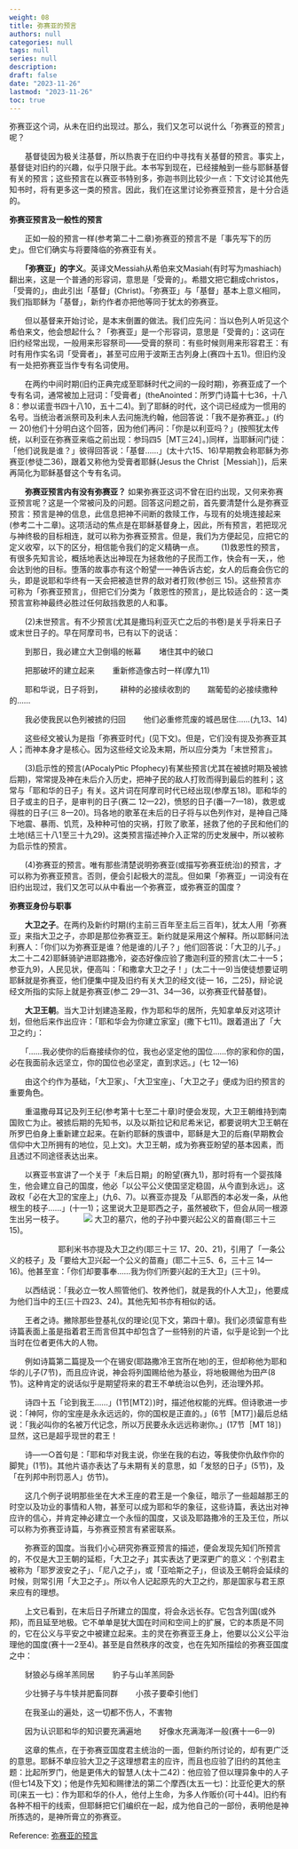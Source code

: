 ```yaml
---
weight: 08
title: 弥赛亚的预言
authors: null
categories: null
tags: null
series: null
description: 
draft: false
date: "2023-11-26"
lastmod: "2023-11-26"
toc: true
---
```


<!--more-->

弥赛亚这个词，从未在旧约出现过。那么，我们又怎可以说什么「弥赛亚的预言」呢？

　　基督徒因为极关注基督，所以热衷于在旧约中寻找有关基督的预言。事实上，基督徒对旧约的兴趣，似乎只限于此。本书写到现在，已经接触到一些与耶稣基督有关的预言；这些预言在以赛亚书特别多，弥迦书则比较少一点：下文讨论其他先知书时，将有更多这一类的预言。因此，我们在这里讨论弥赛亚预言，是十分合适的。

<b>弥赛亚预言及一般性的预言</b>  

　　正如一般的预言一样(参考第二十二章)弥赛亚的预言不是「事先写下的历史」。但它们确实与将要降临的弥赛亚有关。

　　<b>「弥赛亚」的字义</b>。英译文Messiah从希伯来文Masiah(有时写为mashiach)翻出来，这是一个普通的形容词，意思是「受膏的」。希腊文把它翻成christos，「受膏的」，由此引出「基督」(Christ)。「弥赛亚」与「基督」基本上意义相同，我们指耶稣为「基督」，新约作者亦把他等同于犹太的弥赛亚。

　　但以基督来开始讨论，是本末倒置的做法。我们应先问：当以色列人听见这个希伯来文，他会想起什么？「弥赛亚」是一个形容词，意思是「受膏的」：这词在旧约经常出现，一般用来形容祭司——受膏的祭司：有些时候则用来形容君王：有时有用作实名词「受膏者」，甚至可应用于波斯王古列身上(赛四十五1)。但旧约没有一处把弥赛亚当作专有名词使用。

　　在两约中间时期(旧约正典完成至耶稣时代之间的一段时期)，弥赛亚成了一个专有名词，通常被加上冠词：「受膏者」(theAnointed：所罗门诗篇十七36，十八8：参以诺壹书四十八10，五十二4)。到了耶稣的时代，这个词已经成为一惯用的名号。当统治者派祭司及利未人去问施洗约翰，他回答说：「我不是弥赛亚。」(约一
20)他们十分明白这个回答，因为他们再问：「你是以利亚吗？」(按照犹太传统，以利亚在弥赛亚来临之前出现：参玛四5［MT三24］。)同样，当耶稣问门徒：「他们说我是谁？」彼得回答说：「基督……」(太十六15、16)早期教会称耶稣为弥赛亚(参徒二36)，跟着又称他为受膏者耶稣(Jesus the Christ［Messiah］)，后来再简化为耶稣基督这个专有名词。

　　<b>弥赛亚预言内有没有弥赛亚？</b> 如果弥赛亚这词不曾在旧约出现，又何来弥赛亚预言呢？这是一个常被问及的问题。回答这问题之前，首先要清楚什么是弥赛亚预言：预言是神的信息，此信息把神不间断的救赎工作，与现有的处境连接起来(参考二十二章)。这项活动的焦点是在耶稣基督身上，因此，所有预言，若把现况与神终极的目标相连，就可以称为弥赛亚预言。但是，我们为方便起见，应把它的定义收窄，以下的区分，相信能令我们的定义精确一点。
　　(1)救恩性的预言，有很多先知言论，概括地表达出神现在为拯救他的子民而工作，快会有一天，，他会达到他的目标。堕落的故事亦有这个盼望一一神告诉古蛇，女人的后裔会伤它的头，即是说耶和华终有一天会把被造世界的敌对者打败(参创三
15)。这些预言亦可称为「弥赛亚预言」，但把它们分类为「救恩性的预言」，是比较适合的：这一类预言宣称神最终必胜过任何敌挡救恩的人和事。

　　(2)未世预言。有不少预言(尤其是撒玛利亚灭亡之后的书卷)是关乎将来日子或末世日子的。早在阿摩司书，已有以下的说话：

　　到那日，我必建立大卫倒塌的帐幕
　　堵住其中的破口

　　把那破坏的建立起来
　　重新修造像古时一样(摩九11)

　　耶和华说，日子将到，
　　耕种的必接续收割的
　　踹葡萄的必接续撒种的……

　　我必使我民以色列被掳的归回
　　他们必重修荒废的城邑居住……(九13、14)

　　这些经文被认为是指「弥赛亚时代」(见下文)。但是，它们没有提及弥赛亚其人；而神本身才是核心。因为这些经文论及末期，所以应分类为「末世预言」。

　　(3)启示性的预言(APocalyPtic Pfophecy)有某些预言(尤其在被掳时期及被掳后期)，常常提及神在未后介入历史，把神子民的敌人打败而得到最后的胜利；这常与「耶和华的日子」有关。这片词在阿摩司时代已经出现(参摩五18)。耶和华的日子或主的日子，是审判的日子(赛二
12—22)，愤怒的日子(番一7—18)，救恩或得胜的日子(三 8—20)。玛各地的歌革在未后的日子将与以色列作对，是神自己降下地震、暴雨、饥荒，及种种可怕的灾祸，打败了歌革，拯救了他的子民和他们的土地(结三十八1至三十九29)。这类预言描述神介入正常的历史发展中，所以被称为启示性的预言。

　　(4)弥赛亚的预言。唯有那些清楚说明弥赛亚(或描写弥赛亚统治)的预言，才可以称为弥赛亚预言。否则，便会引起极大的混乱。但如果「弥赛亚」一词没有在旧约出现过，我们又怎可以从中看出一个弥赛亚，或弥赛亚的国度？


<b>弥赛亚身份与职事</b>

　　<b>大卫之子</b>。在两约及新约时期(约主前三百年至主后三百年)，犹太人用「弥赛亚」来指大卫之子，亦即是那位弥赛亚王。新约就是采用这个解释。所以耶稣问法利赛人：「你们以为弥赛亚是谁？他是谁的儿子？」他们回答说：「大卫的儿子。」太二十二42)耶稣骑驴进耶路撒冷，姿态好像应验了撒迦利亚的预言(太二十一5；参亚九9)，人民见状，便高叫：「和撒拿大卫之子！」(太二十一9)当使徒想要证明耶稣就是弥赛亚，他们便集中提及旧约有关大卫的经文(徒一
16，二25)，辩论说经文所指的实际上就是弥赛亚(参二 29一31、34—36，以弥赛亚代替基督)。

　　<b>大卫王朝</b>。当大卫计划建造圣殿，作为耶和华的居所，先知拿单反对这项计划，但他后来作出应许：「耶和华会为你建立家室」(撒下七11)。跟着道出了「大卫之约」：

　　「……我必使你的后裔接续你的位，我也必坚定他的国位……你的家和你的国，必在我面前永远坚立，你的国位也必坚定，直到求远。」(七 12—16)

　　由这个约作为基础，「大卫家」、「大卫宝座」、「大卫之子」便成为旧约预言的重要角色。

　　重温撒母耳记及列王纪(参考第十七至二十章)时便会发现，大卫王朝维持到南国败亡为止。被掳后期的先知书，以及以斯拉记和尼希米记，都要说明大卫王朝在所罗巴伯身上重新建立起来。在新约耶稣的族谱中，耶稣是大卫的后裔(早期教会信仰中大卫所拥有的地位，见上文)。大卫王朝，成为弥赛亚盼望的基本因素，而且透过不同途径表达出来。

　　以赛亚书宣讲了一个关于「未后日期」的盼望(赛九1)，那时将有一个婴孩降生，他会建立自己的国度，他必「以公平公义使国坚定稳固，从今直到永远」。这政权「必在大卫的宝座上」(九6、7)。以赛亚亦提及「从耶西的本必发一条，从他根生的枝子……」(十一1)；这里说大卫是耶西之子，虽然被砍下，但会从同一根源生出另一枝子。
　　
![](http://www.godoor.com/book/library/html/bible/jyzl/img/30.jpg)
大卫的墓穴，他的子孙中要兴起公义的苗裔(耶三十三15)。

　　　　
　　耶利米书亦提及大卫之约(耶三十三 17、20、21)，引用了「一条公义的枝子」及「要给大卫兴起一个公义的苗裔」(耶二十三5、6，三十三
14—16)。他甚至宣：「你们却要事奉……我为你们所要兴起的王大卫」(三十9)。

　　以西结说：「我必立一牧人照管他们、牧养他们，就是我的仆人大卫」，他要成为他们当中的王(三十四23、24)。其他先知书亦有相似的话。

　　王者之诗。撇除那些登基礼仪的理论(见下文，第四十章)。我们必须留意有些诗篇表面上虽是指着君王而言但其中却包含了一些特别的片语，似乎是论到一个比当时在位者更伟大的人物。

　　例如诗篇第二篇提及一个在锡安(耶路撒冷王宫所在地)的王，但却称他为耶和华的儿子(7节)，而且应许说，神会将列国赐给他为基业，将地极赐他为田产(8节)。这种肯定的说话似乎是期望将来的君王不单统治以色列，还治理外邦。

　　诗四十五「论到我王……」(1节[MT2〕)时，描述他权能的光辉。但诗歌进一步说：「神阿，你的宝座是永永远远的，你的国权是正直的。」(6节［MT7］)最后总结说：「我必叫你的名被万代记念，所以万民要永永远远称谢你。」(17节［MT 18］)显然，这已是超乎现世的君王！

　　诗—一○首句是：「耶和华对我主说，你坐在我的右边，等我使你仇敌作你的脚凳」(1节)。其他片语亦表达了与未期有关的意思，如「发怒的日子」(5节)，及「在列邦中刑罚恶人」仿节)。

　　这几个例子说明那些坐在大术王座的君王是一个象征，暗示了一些超越那王的时空以及功业的事情和人物，甚至可以成为耶和华的象征，这些诗篇，表达出对神应许的信心，并肯定神必建立一个永恒的国度，又谈及耶路撒冷的王及王位，所以可以称为弥赛亚诗篇，与弥赛亚预言有紧密联系。

　　弥赛亚的国度。当我们小心研究弥赛亚预言的描述，便会发现先知们所预言的，不仅是大卫王朝的延柜，「大卫之子」其实表达了更深更广的意义：个别君主被称为「耶罗波安之子」、「尼八之子」，或「亚哈斯之子」，但谈及王朝将会延续的时候，则常引用「大卫之子」。所以令人记起原先的大卫之约，那是国家与君王原来应有的理想。

　　上文已看到，在末后日子所建立的国度，将会永远长存。它包含列国(或外邦)，而且延至地极。它不单单是犹大国在时间和空间上的扩展，它的本质是不同的，它在公义与平安之中被建立起来。主的灵在弥赛亚王身上，他要以公义公平治理他的国度(赛十一2至4)。甚至是自然秩序的改变，也在先知所描绘的弥赛亚国度之中：

　　豺狼必与绵羊羔同居
　　豹子与山羊羔同卧

　　少壮狮子与牛犊并肥畜同群
　　小孩子要牵引他们

　　在我圣山的遍处，这一切都不伤人，不害物

　　因为认识耶和华的知识要充满遍地
　　好像水充满海洋一般(赛十一6—9)

　　这章的焦点，在于弥赛亚国度君主统治的一面，但新约所讨论的，却有更广泛的意思。耶稣不单应验大卫之子这理想君主的应许，而且也应验了旧约的其他主题：比起所罗门，他是更伟大的智慧人(太十二42)：他应验了但以理异象中的人子(但七14及下文)；他是作先知和赐律法的第二个摩西(太五一七)：比亚伦更大的祭司(来五一七)：作为耶和华的仆人，他付上生命，为多人作贩价(可十44)。旧约有各种不相干的线索，但耶稣把它们编织在一起，成为他自己的一部份，表明他是神所拣选的，是神所膏立的弥赛亚。

Reference: <a href = "http://www.godoor.com/book/library/html/bible/jyzl/30.htm" target="_blank" rel="noopener noreferrer">弥赛亚的预言</a>